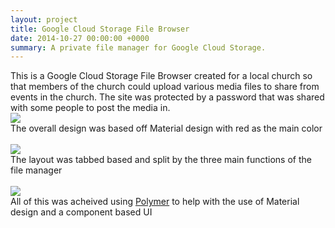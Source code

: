 ```yaml
---
layout: project
title: Google Cloud Storage File Browser
date: 2014-10-27 00:00:00 +0000
summary: A private file manager for Google Cloud Storage.
---
```

This is a Google Cloud Storage File Browser created for a local church so that members of the church could upload various media files to share from events in the church. The site was protected by a password that was shared with some people to post the media in.<br />
<img src="http://storage.googleapis.com/camel-blog/mediaVastChurchBrowser.PNG" /><br />
The overall design was based off Material design with red as the main color
<br /><br />
<img src="http://storage.googleapis.com/camel-blog/mediaVastChurchUpload.PNG" /><br />
The layout was tabbed based and split by the three main functions of the file manager
<br /><br />
<img src="http://storage.googleapis.com/camel-blog/mediaVastChurchCreateFolder.PNG" /><br />
All of this was acheived using [Polymer](http://polymer-project.org) to help with the use of Material design and a component based UI
